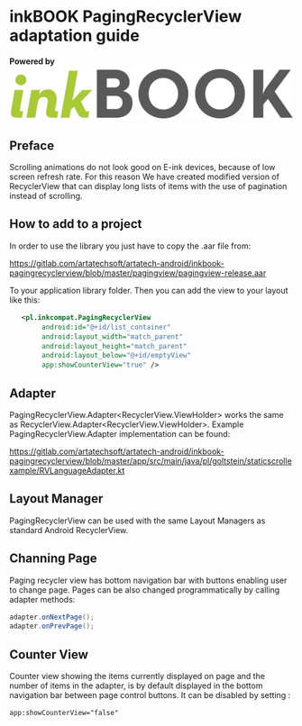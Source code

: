 # inkBOOK PagingRecyclerView adaptation guide



#### Powered by  [![N|Solid](../logo_inkBOOK.jpg)](https://www.inkbook.eu/)

## Preface
Scrolling animations do not look good on E-ink devices, because of low screen refresh rate. For this reason We have created modified version of RecyclerView that can display long lists of items with the use of pagination instead of scrolling.



## How to add to a project

In order to use the library you just have to copy the .aar file from:

https://gitlab.com/artatechsoft/artatech-android/inkbook-pagingrecyclerview/blob/master/pagingview/pagingview-release.aar

To your application library folder. Then you can add the view to your layout like this:
```xml
   <pl.inkcompat.PagingRecyclerView
        android:id="@+id/list_container"
        android:layout_width="match_parent"
        android:layout_height="match_parent"
        android:layout_below="@+id/emptyView"
        app:showCounterView="true" />
```
## Adapter

PagingRecyclerView.Adapter<RecyclerView.ViewHolder> works the same as RecyclerView.Adapter<RecyclerView.ViewHolder>. 
Example PagingRecyclerView.Adapter implementation can be found:

https://gitlab.com/artatechsoft/artatech-android/inkbook-pagingrecyclerview/blob/master/app/src/main/java/pl/goltstein/staticscrollexample/RVLanguageAdapter.kt

## Layout Manager

PagingRecyclerView can be used with the same Layout Managers as standard Android RecyclerView.

## Channing Page

Paging recycler view has bottom navigation bar with buttons enabling user to change page. Pages can be also changed programmatically by calling adapter methods:

```java
adapter.onNextPage();
adapter.onPrevPage();
```
## Counter View

Counter view showing the items currently displayed on page and the number of items in the adapter, is by default displayed in the bottom navigation bar between page control buttons. It can be disabled by setting :

```xml
app:showCounterView="false"
```

